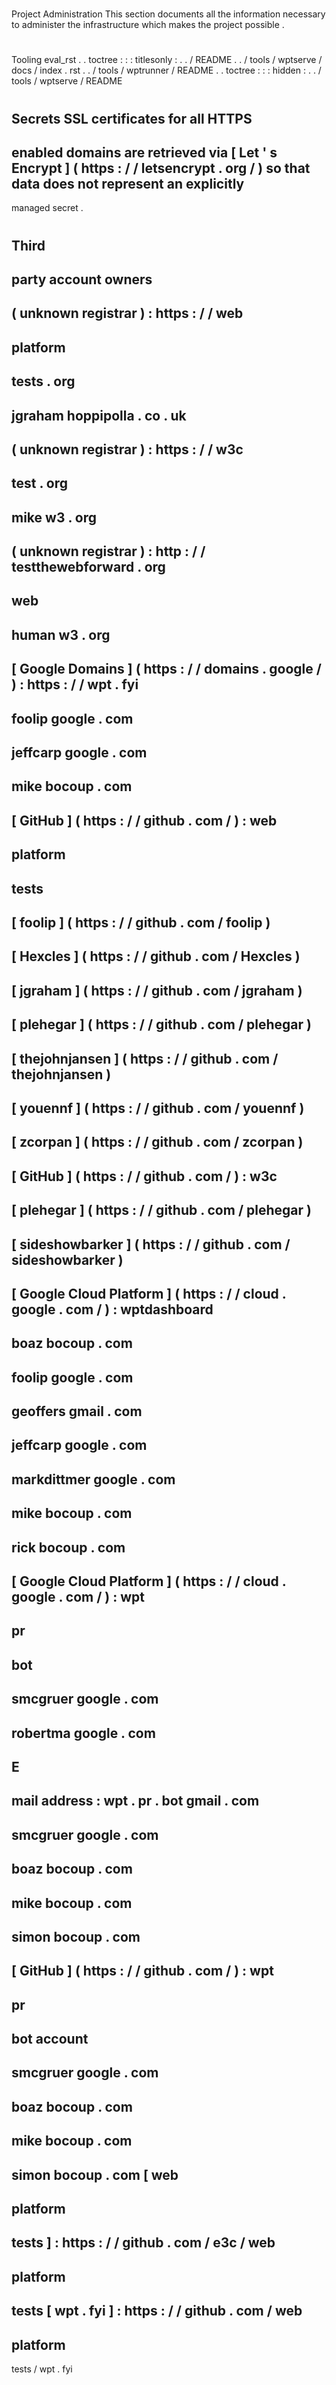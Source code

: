 #
Project
Administration
This
section
documents
all
the
information
necessary
to
administer
the
infrastructure
which
makes
the
project
possible
.
#
#
Tooling
eval_rst
.
.
toctree
:
:
:
titlesonly
:
.
.
/
README
.
.
/
tools
/
wptserve
/
docs
/
index
.
rst
.
.
/
tools
/
wptrunner
/
README
.
.
toctree
:
:
:
hidden
:
.
.
/
tools
/
wptserve
/
README
#
#
Secrets
SSL
certificates
for
all
HTTPS
-
enabled
domains
are
retrieved
via
[
Let
'
s
Encrypt
]
(
https
:
/
/
letsencrypt
.
org
/
)
so
that
data
does
not
represent
an
explicitly
-
managed
secret
.
#
#
Third
-
party
account
owners
-
(
unknown
registrar
)
:
https
:
/
/
web
-
platform
-
tests
.
org
-
jgraham
hoppipolla
.
co
.
uk
-
(
unknown
registrar
)
:
https
:
/
/
w3c
-
test
.
org
-
mike
w3
.
org
-
(
unknown
registrar
)
:
http
:
/
/
testthewebforward
.
org
-
web
-
human
w3
.
org
-
[
Google
Domains
]
(
https
:
/
/
domains
.
google
/
)
:
https
:
/
/
wpt
.
fyi
-
foolip
google
.
com
-
jeffcarp
google
.
com
-
mike
bocoup
.
com
-
[
GitHub
]
(
https
:
/
/
github
.
com
/
)
:
web
-
platform
-
tests
-
[
foolip
]
(
https
:
/
/
github
.
com
/
foolip
)
-
[
Hexcles
]
(
https
:
/
/
github
.
com
/
Hexcles
)
-
[
jgraham
]
(
https
:
/
/
github
.
com
/
jgraham
)
-
[
plehegar
]
(
https
:
/
/
github
.
com
/
plehegar
)
-
[
thejohnjansen
]
(
https
:
/
/
github
.
com
/
thejohnjansen
)
-
[
youennf
]
(
https
:
/
/
github
.
com
/
youennf
)
-
[
zcorpan
]
(
https
:
/
/
github
.
com
/
zcorpan
)
-
[
GitHub
]
(
https
:
/
/
github
.
com
/
)
:
w3c
-
[
plehegar
]
(
https
:
/
/
github
.
com
/
plehegar
)
-
[
sideshowbarker
]
(
https
:
/
/
github
.
com
/
sideshowbarker
)
-
[
Google
Cloud
Platform
]
(
https
:
/
/
cloud
.
google
.
com
/
)
:
wptdashboard
-
boaz
bocoup
.
com
-
foolip
google
.
com
-
geoffers
gmail
.
com
-
jeffcarp
google
.
com
-
markdittmer
google
.
com
-
mike
bocoup
.
com
-
rick
bocoup
.
com
-
[
Google
Cloud
Platform
]
(
https
:
/
/
cloud
.
google
.
com
/
)
:
wpt
-
pr
-
bot
-
smcgruer
google
.
com
-
robertma
google
.
com
-
E
-
mail
address
:
wpt
.
pr
.
bot
gmail
.
com
-
smcgruer
google
.
com
-
boaz
bocoup
.
com
-
mike
bocoup
.
com
-
simon
bocoup
.
com
-
[
GitHub
]
(
https
:
/
/
github
.
com
/
)
:
wpt
-
pr
-
bot
account
-
smcgruer
google
.
com
-
boaz
bocoup
.
com
-
mike
bocoup
.
com
-
simon
bocoup
.
com
[
web
-
platform
-
tests
]
:
https
:
/
/
github
.
com
/
e3c
/
web
-
platform
-
tests
[
wpt
.
fyi
]
:
https
:
/
/
github
.
com
/
web
-
platform
-
tests
/
wpt
.
fyi

